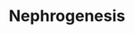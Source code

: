 ---
annotations:
- type: Disease Ontology
  value: kidney disease
- type: Pathway Ontology
  value: Notch signaling pathway
- type: Pathway Ontology
  value: signaling pathway
- type: Disease Ontology
  value: CAKUT
authors:
- Fehrhart
communities:
- RareDiseases
description: This pathway describes the gene signalling pathways active in early nephrogenesis
  in human development. Mutations in essential genes can lead to development of CAKUT
  (congenital anomalies of the kidney and urinary tract).
last-edited: 2021-06-01
organisms:
- Homo sapiens
redirect_from:
- /index.php/Pathway:WP5052
- /instance/WP5052
schema-jsonld:
- '@context': https://schema.org/
  '@id': https://wikipathways.github.io/pathways/WP5052.html
  '@type': Dataset
  creator:
    '@type': Organization
    name: WikiPathways
  description: This pathway describes the gene signalling pathways active in early
    nephrogenesis in human development. Mutations in essential genes can lead to development
    of CAKUT (congenital anomalies of the kidney and urinary tract).
  keywords:
  - RSPO1
  - GREB1L
  - RSPO3
  - WNT4
  - LHX1
  - MEIS1
  - OSR1
  - WNT3A
  - FGF8
  - TCF21
  - ALDH1A2
  - BMP7
  - JAG1
  - NOTCH2
  - FOXD1
  - FGF20
  - SIX2
  - PAX2
  - 'WNT9B '
  license: CC0
  name: Nephrogenesis
seo: CreativeWork
title: Nephrogenesis
wpid: WP5052
---